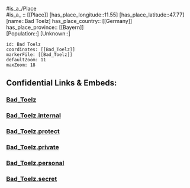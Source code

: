 ﻿---
location: [47.77,11.55] 
mapzoom: [7,12] 
mapmarker: city 
type: City
tags:
- geo/City


SpocWebEntityId: 28972
isDeleted: false
confidential: public

---
#is_a_/Place  
#is_a_ :: [[Place]] 
[has_place_longitude::11.55] 
[has_place_latitude::47.77] 
[name::Bad Toelz] 
has_place_country:: [[Germany]]  
has_place_province:: [[Bayern]]  
[Population::] 
[Unknown::] 


```leaflet
id: Bad Toelz
coordinates: [[Bad_Toelz]] 
markerFile: [[Bad_Toelz]] 
defaultZoom: 11 
maxZoom: 18
```


## Confidential Links & Embeds: 

### [Bad_Toelz](/_public/Earth/Continent/Europe/Europe~Central/Germany/Germany~West/Bayern/counties~Bayern/Bad_Tölz-Wolfratshausen/cities~Tölz/Bad_Tölz/City/Bad_Toelz.md) 

### [Bad_Toelz.internal](/_internal/Earth/Continent/Europe/Europe~Central/Germany/Germany~West/Bayern/counties~Bayern/Bad_Tölz-Wolfratshausen/cities~Tölz/Bad_Tölz/City/Bad_Toelz.internal.md) 

### [Bad_Toelz.protect](/_protect/Earth/Continent/Europe/Europe~Central/Germany/Germany~West/Bayern/counties~Bayern/Bad_Tölz-Wolfratshausen/cities~Tölz/Bad_Tölz/City/Bad_Toelz.protect.md) 

### [Bad_Toelz.private](/_private/Earth/Continent/Europe/Europe~Central/Germany/Germany~West/Bayern/counties~Bayern/Bad_Tölz-Wolfratshausen/cities~Tölz/Bad_Tölz/City/Bad_Toelz.private.md) 

### [Bad_Toelz.personal](/_personal/Earth/Continent/Europe/Europe~Central/Germany/Germany~West/Bayern/counties~Bayern/Bad_Tölz-Wolfratshausen/cities~Tölz/Bad_Tölz/City/Bad_Toelz.personal.md) 

### [Bad_Toelz.secret](/_secret/Earth/Continent/Europe/Europe~Central/Germany/Germany~West/Bayern/counties~Bayern/Bad_Tölz-Wolfratshausen/cities~Tölz/Bad_Tölz/City/Bad_Toelz.secret.md) 
